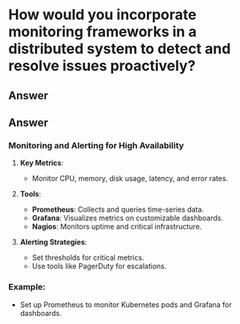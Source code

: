 
# How would you incorporate monitoring frameworks in a distributed system to detect and resolve issues proactively?

## Answer

## Answer

### Monitoring and Alerting for High Availability
1. **Key Metrics**:
   - Monitor CPU, memory, disk usage, latency, and error rates.

2. **Tools**:
   - **Prometheus**: Collects and queries time-series data.
   - **Grafana**: Visualizes metrics on customizable dashboards.
   - **Nagios**: Monitors uptime and critical infrastructure.

3. **Alerting Strategies**:
   - Set thresholds for critical metrics.
   - Use tools like PagerDuty for escalations.

### Example:
- Set up Prometheus to monitor Kubernetes pods and Grafana for dashboards.
